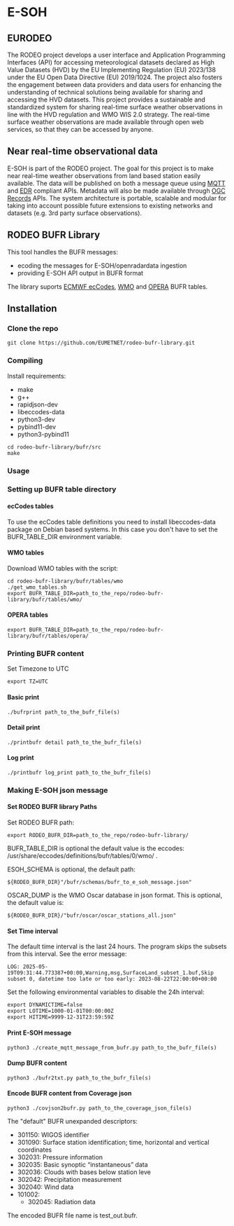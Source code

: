 # E-SOH

## EURODEO

The RODEO project develops a user interface and Application Programming Interfaces (API) for accessing meteorological datasets declared as High Value Datasets (HVD) by the EU Implementing Regulation (EU) 2023/138 under the EU Open Data Directive (EU) 2019/1024. The project also fosters the engagement between data providers and data users for enhancing the understanding of technical solutions being available for sharing and accessing the HVD datasets.
This project provides a sustainable and standardized system for sharing real-time surface weather observations in line with the HVD regulation and WMO WIS 2.0 strategy. The real-time surface weather observations are made available through open web services, so that they can be accessed by anyone.

## Near real-time observational data

E-SOH is part of the RODEO project. The goal for this project is to make near real-time weather observations from land based station easily available. The data will be published on both a message queue using [MQTT](https://mqtt.org/) and [EDR](https://ogcapi.ogc.org/edr/) compliant APIs. Metadata will also be made available through [OGC Records](https://ogcapi.ogc.org/records/) APIs. The system architecture is portable, scalable and modular for taking into account possible future extensions to existing networks and datasets (e.g. 3rd party surface observations).

## RODEO BUFR Library

This tool handles the BUFR messages:
* ecoding the messages for E-SOH/openradardata ingestion
* providing E-SOH API output in BUFR format

The library suports [ECMWF ecCodes](https://confluence.ecmwf.int/display/ECC), [WMO](https://github.com/wmo-im/BUFR4/) and [OPERA](https://www.eumetnet.eu/observations/weather-radar-network/) BUFR tables.

## Installation
### Clone the repo

```shell
git clone https://github.com/EUMETNET/rodeo-bufr-library.git
```
### Compiling

Install requirements:
- make
- g++
- rapidjson-dev
- libeccodes-data
- python3-dev
- pybind11-dev
- python3-pybind11
```shell
cd rodeo-bufr-library/bufr/src
make
```
### Usage

### Setting up BUFR table directory
#### ecCodes tables

To use the ecCodes table definitions you need to install libeccodes-data package on Debian based systems. In this case you don't have to set the BUFR_TABLE_DIR environment variable.

#### WMO tables
Download WMO tables with the script:
```shell
cd rodeo-bufr-library/bufr/tables/wmo
./get_wmo_tables.sh
export BUFR_TABLE_DIR=path_to_the_repo/rodeo-bufr-library/bufr/tables/wmo/
```
#### OPERA tables
```shell
export BUFR_TABLE_DIR=path_to_the_repo/rodeo-bufr-library/bufr/tables/opera/
```

### Printing BUFR content
Set Timezone to UTC
```shell
export TZ=UTC
```

#### Basic print
```shell
./bufrprint path_to_the_bufr_file(s)
```
#### Detail print
```shell
./printbufr detail path_to_the_bufr_file(s)
```
#### Log print
```shell
./printbufr log_print path_to_the_bufr_file(s)
```
### Making E-SOH json message
#### Set RODEO BUFR library Paths
Set RODEO BUFR path:
```shell
export RODEO_BUFR_DIR=path_to_the_repo/rodeo-bufr-library/
```
BUFR_TABLE_DIR is optional the default value is the eccodes: /usr/share/eccodes/definitions/bufr/tables/0/wmo/ .

ESOH_SCHEMA is optional, the default path:
```shell
${RODEO_BUFR_DIR}"/bufr/schemas/bufr_to_e_soh_message.json"
```
OSCAR_DUMP is the WMO Oscar database in json format. This is optional, the default value is:
```shell
${RODEO_BUFR_DIR}/"bufr/oscar/oscar_stations_all.json"
```

#### Set Time interval
The default time interval is the last 24 hours. The program skips the subsets from this interval. See the error message:
```shell
LOG: 2025-05-19T09:31:44.773387+00:00,Warning,msg,SurfaceLand_subset_1.buf,Skip subset 0, datetime too late or too early: 2023-08-22T22:00:00+00:00
```
Set the following environmental variables to disable the 24h interval:
```shell
export DYNAMICTIME=false
export LOTIME=1000-01-01T00:00:00Z
export HITIME=9999-12-31T23:59:59Z
```

#### Print E-SOH message
```shell
python3 ./create_mqtt_message_from_bufr.py path_to_the_bufr_file(s)
```

#### Dump BUFR content
```shell
python3 ./bufr2txt.py path_to_the_bufr_file(s)
```
#### Encode BUFR content from Coverage json
```shell
python3 ./covjson2bufr.py path_to_the_coverage_json_file(s)
```
The "default" BUFR unexpanded descriptors:
- 301150: WIGOS identifier
- 301090: Surface station identification; time, horizontal and vertical coordinates
- 302031: Pressure information
- 302035: Basic synoptic “instantaneous” data
- 302036: Clouds with bases below station leve
- 302042: Precipitation measurement
- 302040: Wind data
- 101002:
  - 302045: Radiation data


The encoded BUFR file name is test_out.bufr.
